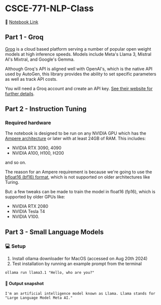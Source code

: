 # CSCE-771-NLP-Class

🔗 [Notebook Link](https://github.com/kauroy1994/CSCE-771-NLP-Class/blob/Class-14/Class14_CSCE_771_Large_Language_Models.ipynb)

## Part 1 - Groq

[Groq](https://groq.com/) is a cloud based platform serving a number of popular open weight models at high inference speeds. Models include Meta's Llama 3, Mistral AI's Mixtral, and Google's Gemma.

Although Groq's API is aligned well with OpenAI's, which is the native API used by AutoGen, this library provides the ability to set specific parameters as well as track API costs.

You will need a Groq account and create an API key. [See their website for further details](https://groq.com/).

## Part 2 - Instruction Tuning

### Required hardware

The notebook is designed to be run on any NVIDIA GPU which has the [Ampere architecture](https://en.wikipedia.org/wiki/Ampere_(microarchitecture)) or later with at least 24GB of RAM. This includes:

* NVIDIA RTX 3090, 4090
* NVIDIA A100, H100, H200

and so on.

The reason for an Ampere requirement is because we're going to use the [bfloat16 (bf16) format](https://en.wikipedia.org/wiki/Bfloat16_floating-point_format), which is not supported on older architectures like Turing.

But: a few tweaks can be made to train the model in float16 (fp16), which is supported by older GPUs like:

* NVIDIA RTX 2080
* NVIDIA Tesla T4
* NVIDIA V100.

## Part 3 - Small Language Models

### 💻 Setup
1. Install ollama downloader for MacOS (accessed on Aug 20th 2024)
2. Test installation by running an example prompt from the terminal
```
ollama run llama3.1 "Hello, who are you?"
```
#### 💾 Output snapshot
```
I'm an artificial intelligence model known as Llama. Llama stands for "Large Language Model Meta AI."
```
